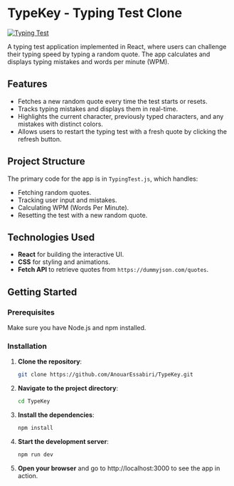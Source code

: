 # TypeKey - Typing Test Clone

[![Typing Test](https://img.shields.io/badge/Typing-Test-brightgreen.svg)](https://github.com/AnouarEssabiri/TypeKey)

A typing test application implemented in React, where users can challenge their typing speed by typing a random quote. The app calculates and displays typing mistakes and words per minute (WPM).

## Features

- Fetches a new random quote every time the test starts or resets.
- Tracks typing mistakes and displays them in real-time.
- Highlights the current character, previously typed characters, and any mistakes with distinct colors.
- Allows users to restart the typing test with a fresh quote by clicking the refresh button.

## Project Structure

The primary code for the app is in `TypingTest.js`, which handles:

- Fetching random quotes.
- Tracking user input and mistakes.
- Calculating WPM (Words Per Minute).
- Resetting the test with a new random quote.

## Technologies Used

- **React** for building the interactive UI.
- **CSS** for styling and animations.
- **Fetch API** to retrieve quotes from `https://dummyjson.com/quotes`.

## Getting Started

### Prerequisites

Make sure you have Node.js and npm installed.

### Installation

1. **Clone the repository**:
   ```bash
   git clone https://github.com/AnouarEssabiri/TypeKey.git
2. **Navigate to the project directory**:
   ```bash
   cd TypeKey
3. **Install the dependencies**:
   ```bash
   npm install
4. **Start the development server**:
   ```bash
   npm run dev
5. **Open your browser** and go to http://localhost:3000 to see the app in action.